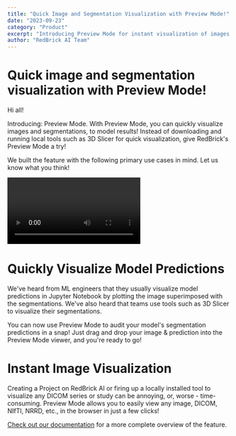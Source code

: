 ```yaml
---
title: "Quick Image and Segmentation Visualization with Preview Mode!"
date: "2023-09-23"
category: "Product"
excerpt: "Introducing Preview Mode for instant visualization of images and segmentations, enabling quick model prediction audits and seamless viewing of DICOM, NIfTI, NRRD formats directly in the browser."
author: "RedBrick AI Team"
---
```


# Quick image and segmentation visualization with Preview Mode!

Hi all!

Introducing: Preview Mode. With Preview Mode, you can quickly visualize images and segmentations, to model results! Instead of downloading and running local tools such as 3D Slicer for quick visualization, give RedBrick's Preview Mode a try!

We built the feature with the following primary use cases in mind. Let us know what you think!

![](./preview.webm)

# Quickly Visualize Model Predictions

We've heard from ML engineers that they usually visualize model predictions in Jupyter Notebook by plotting the image superimposed with the segmentations. We've also heard that teams use tools such as 3D Slicer to visualize their segmentations.

You can now use Preview Mode to audit your model's segmentation predictions in a snap! Just drag and drop your image & prediction into the Preview Mode viewer, and you're ready to go!

# Instant Image Visualization

Creating a Project on RedBrick AI or firing up a locally installed tool to visualize any DICOM series or study can be annoying, or, worse - time-consuming. Preview Mode allows you to easily view any image, DICOM, NIfTI, NRRD, etc., in the browser in just a few clicks!

[Check out our documentation](https://docs.redbrickai.com/importing-data/preview-mode) for a more complete overview of the feature.
